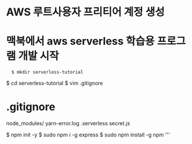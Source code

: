 
# AWS 루트사용자 프리티어 계정 생성 

# 맥북에서 aws serverless 학습용 프로그램 개발 시작
```console
  $ mkdir serverless-tutorial
```
  $ cd serverless-tutorial
  $ vim .gitignore
  # .gitignore 
  node_modules/
  yarn-error.log
  .serverless
  secret.js

  $ npm init -y 
  $ sudo npm i -g express
  $ sudo npm install -g npm 
'''
